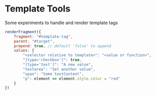 # Template Tools

Some experiments to handle and render template tags

```javascript
renderFragment({
    fragment: "#template-tag",
    parent: "#target",
    prepend: true, // default 'false' to append
    values: {
        "<selector relative to template>": "<value or function>",
        "[type='checkbox']": true,
        "[type='text']": "A new value",
        "textarea": "Set another value",
        "span": "Some textContent",
        "p": element => element.style.color = "red"
    }
})
```